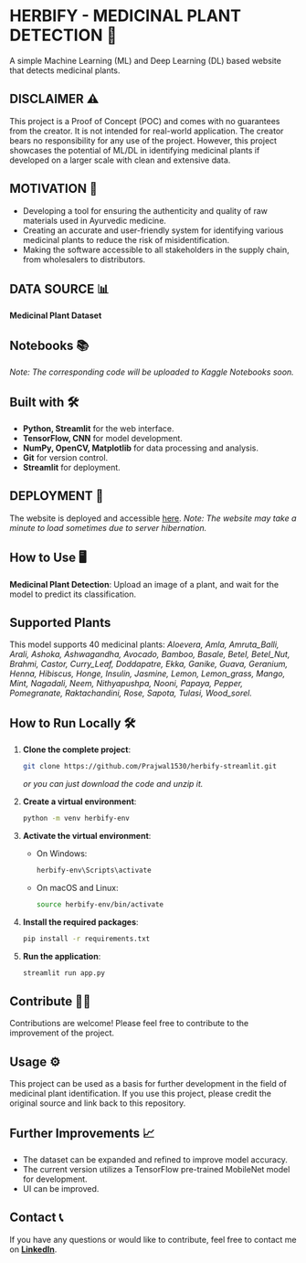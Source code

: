 # HERBIFY - MEDICINAL PLANT DETECTION 🌿

A simple Machine Learning (ML) and Deep Learning (DL) based website that detects medicinal plants.

## DISCLAIMER ⚠️

This project is a Proof of Concept (POC) and comes with no guarantees from the creator. It is not intended for real-world application. The creator bears no responsibility for any use of the project. However, this project showcases the potential of ML/DL in identifying medicinal plants if developed on a larger scale with clean and extensive data.

## MOTIVATION 💪

- Developing a tool for ensuring the authenticity and quality of raw materials used in Ayurvedic medicine.
- Creating an accurate and user-friendly system for identifying various medicinal plants to reduce the risk of misidentification.
- Making the software accessible to all stakeholders in the supply chain, from wholesalers to distributors.

## DATA SOURCE 📊

**Medicinal Plant Dataset**

## Notebooks 📚

*Note: The corresponding code will be uploaded to Kaggle Notebooks soon.*

## Built with 🛠️

- **Python, Streamlit** for the web interface.
- **TensorFlow, CNN** for model development.
- **NumPy, OpenCV, Matplotlib** for data processing and analysis.
- **Git** for version control.
- **Streamlit** for deployment.

## DEPLOYMENT 🚀

The website is deployed and accessible [here](#). *Note: The website may take a minute to load sometimes due to server hibernation.*

## How to Use 🖥️

**Medicinal Plant Detection**: Upload an image of a plant, and wait for the model to predict its classification.

## Supported Plants

This model supports 40 medicinal plants: *Aloevera, Amla, Amruta\_Balli, Arali, Ashoka, Ashwagandha, Avocado, Bamboo, Basale, Betel, Betel\_Nut, Brahmi, Castor, Curry\_Leaf, Doddapatre, Ekka, Ganike, Guava, Geranium, Henna, Hibiscus, Honge, Insulin, Jasmine, Lemon, Lemon\_grass, Mango, Mint, Nagadali, Neem, Nithyapushpa, Nooni, Papaya, Pepper, Pomegranate, Raktachandini, Rose, Sapota, Tulasi, Wood\_sorel.*

## How to Run Locally 🛠️

1. **Clone the complete project**:

   ```sh
   git clone https://github.com/Prajwal1530/herbify-streamlit.git
   ```

   *or you can just download the code and unzip it.*

2. **Create a virtual environment**:

   ```sh
   python -m venv herbify-env
   ```

3. **Activate the virtual environment**:

   - On Windows:
     ```sh
     herbify-env\Scripts\activate
     ```
   - On macOS and Linux:
     ```sh
     source herbify-env/bin/activate
     ```

4. **Install the required packages**:

   ```sh
   pip install -r requirements.txt
   ```

5. **Run the application**:

   ```sh
   streamlit run app.py
   ```

## Contribute 👨‍💻

Contributions are welcome! Please feel free to contribute to the improvement of the project.

## Usage ⚙️

This project can be used as a basis for further development in the field of medicinal plant identification. If you use this project, please credit the original source and link back to this repository.

## Further Improvements 📈

- The dataset can be expanded and refined to improve model accuracy.
- The current version utilizes a TensorFlow pre-trained MobileNet model for development.
- UI can be improved.

## Contact 📞

If you have any questions or would like to contribute, feel free to contact me on [**LinkedIn**](https://www.linkedin.com/in/prajwal-pailwan-97ab44265?utm_source=share\&utm_campaign=share_via\&utm_content=profile\&utm_medium=android_app).

